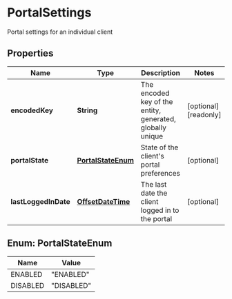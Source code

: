 

# PortalSettings

Portal settings for an individual client
## Properties

Name | Type | Description | Notes
------------ | ------------- | ------------- | -------------
**encodedKey** | **String** | The encoded key of the entity, generated, globally unique |  [optional] [readonly]
**portalState** | [**PortalStateEnum**](#PortalStateEnum) | State of the client&#39;s portal preferences |  [optional]
**lastLoggedInDate** | [**OffsetDateTime**](OffsetDateTime.md) | The last date the client logged in to the portal |  [optional]



## Enum: PortalStateEnum

Name | Value
---- | -----
ENABLED | &quot;ENABLED&quot;
DISABLED | &quot;DISABLED&quot;



